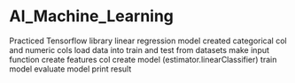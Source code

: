 # AI_Machine_Learning
  Practiced Tensorflow library 
  linear regression model created
  categorical col and numeric cols
  load data into train and test from datasets
  make input function
  create features col
  create model (estimator.linearClassifier)
  train model
  evaluate model
  print result
